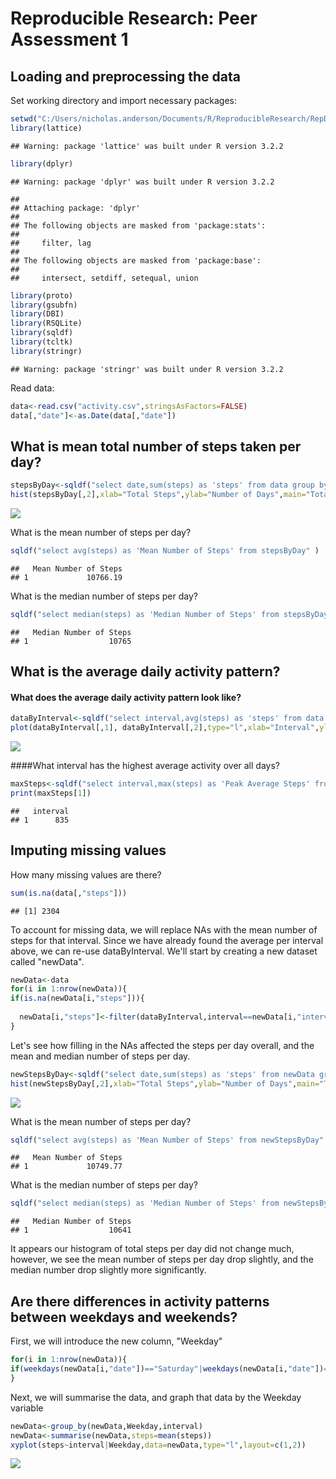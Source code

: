 # Reproducible Research: Peer Assessment 1



## Loading and preprocessing the data
Set working directory and import necessary packages:

```r
setwd("C:/Users/nicholas.anderson/Documents/R/ReproducibleResearch/RepData_PeerAssessment1")
library(lattice)
```

```
## Warning: package 'lattice' was built under R version 3.2.2
```

```r
library(dplyr)
```

```
## Warning: package 'dplyr' was built under R version 3.2.2
```

```
## 
## Attaching package: 'dplyr'
## 
## The following objects are masked from 'package:stats':
## 
##     filter, lag
## 
## The following objects are masked from 'package:base':
## 
##     intersect, setdiff, setequal, union
```

```r
library(proto)
library(gsubfn)
library(DBI)
library(RSQLite)
library(sqldf)
library(tcltk)
library(stringr)
```

```
## Warning: package 'stringr' was built under R version 3.2.2
```
Read data:

```r
data<-read.csv("activity.csv",stringsAsFactors=FALSE)
data[,"date"]<-as.Date(data[,"date"])
```

## What is mean total number of steps taken per day?

```r
stepsByDay<-sqldf("select date,sum(steps) as 'steps' from data group by date")
hist(stepsByDay[,2],xlab="Total Steps",ylab="Number of Days",main="Total Steps",breaks=10)
```

![](PA1_template_files/figure-html/unnamed-chunk-3-1.png) 

What is the mean number of steps per day?

```r
sqldf("select avg(steps) as 'Mean Number of Steps' from stepsByDay" )
```

```
##   Mean Number of Steps
## 1             10766.19
```
What is the median number of steps per day?

```r
sqldf("select median(steps) as 'Median Number of Steps' from stepsByDay")
```

```
##   Median Number of Steps
## 1                  10765
```

## What is the average daily activity pattern?

#### What does the average daily activity pattern look like?

```r
dataByInterval<-sqldf("select interval,avg(steps) as 'steps' from data group by interval")
plot(dataByInterval[,1], dataByInterval[,2],type="l",xlab="Interval",ylab="Average Steps")
```

![](PA1_template_files/figure-html/unnamed-chunk-6-1.png) 

####What interval has the highest average activity over all days?

```r
maxSteps<-sqldf("select interval,max(steps) as 'Peak Average Steps' from dataByInterval")
print(maxSteps[1])
```

```
##   interval
## 1      835
```
## Imputing missing values
How many missing values are there? 

```r
sum(is.na(data[,"steps"]))
```

```
## [1] 2304
```
To account for missing data, we will replace NAs with the mean number of steps for that interval. 
Since we have already found the average per interval above, we can re-use dataByInterval. We'll start by creating
a new dataset called "newData".

```r
newData<-data
for(i in 1:nrow(newData)){
if(is.na(newData[i,"steps"])){
  
  newData[i,"steps"]<-filter(dataByInterval,interval==newData[i,"interval"])[2]}
}
```
Let's see how filling in the NAs affected the steps per day overall, and the mean and median number of steps per day.

```r
newStepsByDay<-sqldf("select date,sum(steps) as 'steps' from newData group by date")
hist(newStepsByDay[,2],xlab="Total Steps",ylab="Number of Days",main="Total Steps",breaks=10)
```

![](PA1_template_files/figure-html/unnamed-chunk-10-1.png) 

What is the mean number of steps per day?

```r
sqldf("select avg(steps) as 'Mean Number of Steps' from newStepsByDay" )
```

```
##   Mean Number of Steps
## 1             10749.77
```
What is the median number of steps per day?

```r
sqldf("select median(steps) as 'Median Number of Steps' from newStepsByDay")
```

```
##   Median Number of Steps
## 1                  10641
```
It appears our histogram of total steps per day did not change much, however, we see the mean number 
of steps per day drop slightly, and the median number drop slightly more significantly.

## Are there differences in activity patterns between weekdays and weekends?
First, we will introduce the new column, "Weekday"

```r
for(i in 1:nrow(newData)){
if(weekdays(newData[i,"date"])=="Saturday"|weekdays(newData[i,"date"])=="Sunday"){newData[i,"Weekday"]<-"Weekend"}else{newData[i,"Weekday"]<-"Weekday"}
}
```
Next, we will summarise the data, and graph that data by the Weekday variable

```r
newData<-group_by(newData,Weekday,interval)
newData<-summarise(newData,steps=mean(steps))
xyplot(steps~interval|Weekday,data=newData,type="l",layout=c(1,2))
```

![](PA1_template_files/figure-html/unnamed-chunk-14-1.png) 
